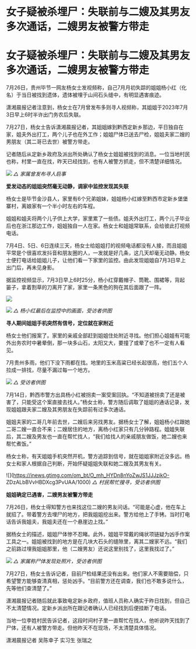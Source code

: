 # 女子疑被杀埋尸：失联前与二嫂及其男友多次通话，二嫂男友被警方带走

# 女子疑被杀埋尸：失联前与二嫂及其男友多次通话，二嫂男友被警方带走

7月26日，贵州毕节一网友杨女士发视频称，自己7月月初失踪的姐姐杨小红（化名）于当日被找到遗体，遗体被埋于山间石头缝中，有明显遇害痕迹。

潇湘晨报记者注意到，杨女士在7月曾发布多则寻人视频称，其姐姐于2023年7月3日早上6时半许出门务农后失联。

7月27日，杨女士告诉潇湘晨报记者，其姐姐嫁到黔西定新乡那边，平日独自在家，姐夫外出打工，两个儿子也在外工作；姐姐尸体已送去尸检，姐姐夫家二嫂的男朋友（其二哥已去世）被警方带走。

记者随后从定新乡政府及派出所处确认了杨女士姐姐被找到的消息。一位当地村民也称，村里一直在找，昨天已经找到，也有人被警方抓走，但不清楚详细情况。

![](https://inews.gtimg.com/om_bt/OzErB2ctEvebCt_k3Cno1Ab7Gh6FxahgMX2yp7Umbgh2gAA/1000)
_△ 家属曾发布寻人启事_

**爱发动态的姐姐突然毫无动静，调家中监控发现其失联**

杨女士是毕节金沙县人，家里有6个兄弟姐妹，姐姐杨小红嫁至黔西市定新乡堡堡寨村，离娘家有一个半小时左右的车程。

姐姐和姐夫将两个儿子供上大学，家里累了一些债。姐夫外出打工，两个儿子毕业后也在浙江那边工作，姐姐独自一人在家。杨女士和姐姐常联系，会给彼此打视频电话。

7月4日、5日、6日连续三天，杨女士给姐姐打的视频电话都没有人接，而且姐姐平常是个很喜欢发抖音和朋友圈的人，一发就是好几条，这几天却毫无动静。杨女士便打电话给姐姐儿子，让他们看一下家里的监控。由此发现姐姐自7月3日早上出门后，再未见身影。

据监控视频显示，7月3日早上6时25分，杨小红穿戴帽子、筒靴、围裙等，背起篓子，拿着割草的刀离开了家，家里一条黑色的狗在其后面跟了一阵。

![](https://inews.gtimg.com/om_bt/Ox0_ACNQ13NEw0Tj3Z8MB8kSY5y2rj09GOILwYnuxCO8UAA/1000)

![](https://inews.gtimg.com/om_bt/OFe4BBLiCLXpXOPpKwRMdaiNgRXSU-t20U0qyWXRjxgWIAA/1000)
_△ 杨小红最后在监控中的画面，受访者供图_

**寻人期间姐姐手机突然有信号，定位就在家附近**

杨女士他们报案了。家里的亲戚全部赶到姐姐住处附近寻找。他们担心姐姐有可能外出务农时中暑晕倒，那一块多山石，太阳又大，要撞了或晕了也不一定有人看见。

7月贵州多雨，他们下没下雨都在找。地里的玉米高粱已经长起很高，他们五个人拉成一排找，尽量不漏过每一个地方。

![](https://inews.gtimg.com/om_bt/OwbxXiPzAi30Ly_F3VbK3DV3GrVBOCrh8Ai0ezWn3pd6IAA/1000)
_△ 受访者供图_

7月14日，黔西市警方出具杨小红被拐卖一案受案回执。“不知道被拐卖了还是被害了，只能受这个案直接去找人。”杨女士称，警方随后调取了姐姐的通话记录，发现姐姐跟夫家二嫂及其男朋友在失踪前有过多次通话。

姐姐夫家的二哥几年前去世，二嫂后来另找男友。据杨女士了解，姐姐杨小红跟她二哥二嫂一直合不来；二嫂居住的地方，离杨小红家只有几分钟路程。姐姐失联后，其二嫂及男友也一直在帮忙找人，“我们给找人的亲戚朋友做饭，她二嫂也来帮忙煮饭。”

杨女士称，有天姐姐手机突然开机，警方追踪到信号，就在姐姐家附近没多远。杨女士和家人根据自己判断，开始怀疑姐姐失联和她二嫂及其男友有关。

![](https://inews.gtimg.com/om_bt/O_mh_HYDn8nYoZwJS1JJJzikO-
ZDzALbBVvHBDXcg3PvUAA/1000) _△ 村民帮忙搜寻，受访者供图_

**姐姐确定已遇害，二嫂男友被警方带走**

7月26日，杨女士得知警方也来找这位二嫂的男友问话。“可能是心虚，他在车上就招了。带着警方去埋尸的地方，把我姐姐挖出来。警方给他上了手铐。当时打电话告诉我姐夫，我姐夫还在一个悬崖边上找。”

据杨女士的描述，姐姐尸体惨不忍睹。此外，姐姐平常戴的绳状项链疑为凶手作案工具之一。姐姐被找到的地方是在几块大石头的缝隙里，离其二嫂家不远。“我们之前路过埋我姐姐那里，他（二嫂男友）还说这里别找了，这里我找过了。”

![](https://inews.gtimg.com/om_bt/OZUHtBsPsw9B1hxyzoZeuKdnSuiDrlFei252LNqNnhOsgAA/1000)
_△ 家属称尸体发现处照片，受访者供图_

7月27日，杨女士告诉记者，目前尸检结果还没有出来。他们家人不需要赔偿，只希望警方能够查清真相，惩处凶手。“目前警方还在调查，我们也不敢多说什么，先等他们查清楚了。”

潇湘晨报记者随后就此事致电定新乡政府，值班人员称人确实于昨日找到，但自己不太清楚情况。定新乡派出所在跟记者确认人已经找到后便挂断了电话。

当地一位李姓村民告诉记者，这段时间村子里一直帮忙在找人，他听说昨天找到了尸体，还有人被警方带走。但他昨天不在现场，不太清楚具体情况。

潇湘晨报记者 吴陈幸子 实习生 张瑞之

